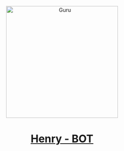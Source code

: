 <p align="center">  
  <a href="https://youtube.com/@abdulrahmen-ahmed?si=xGD_0FtR89X93Ium">
    <img alt="Guru" height="300" src="https://telegra.ph/file/9bc497cad577dc0429834.jpg">
    <h1 align="center">Henry - BOT</h1>
  </a>
